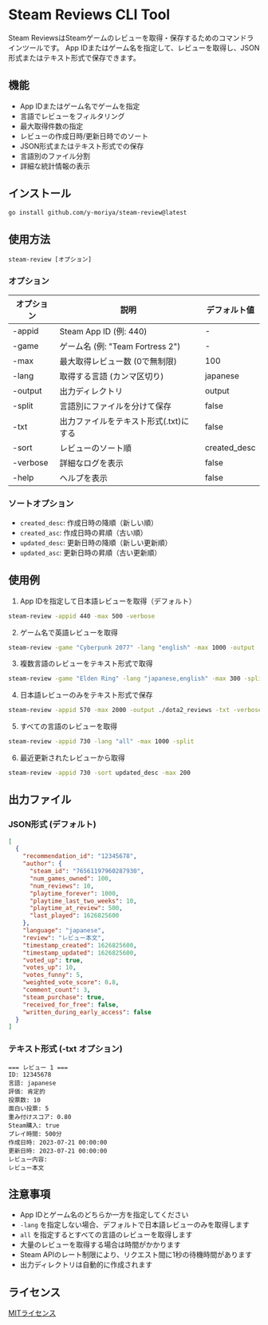 # Steam Reviews CLI Tool

Steam ReviewsはSteamゲームのレビューを取得・保存するためのコマンドラインツールです。
App IDまたはゲーム名を指定して、レビューを取得し、JSON形式またはテキスト形式で保存できます。

## 機能

- App IDまたはゲーム名でゲームを指定
- 言語でレビューをフィルタリング
- 最大取得件数の指定
- レビューの作成日時/更新日時でのソート
- JSON形式またはテキスト形式での保存
- 言語別のファイル分割
- 詳細な統計情報の表示

## インストール

```bash
go install github.com/y-moriya/steam-review@latest
```

## 使用方法

```
steam-review [オプション]
```

### オプション

| オプション | 説明 | デフォルト値 |
|------------|------|--------------|
| -appid     | Steam App ID (例: 440) | - |
| -game      | ゲーム名 (例: "Team Fortress 2") | - |
| -max       | 最大取得レビュー数 (0で無制限) | 100 |
| -lang      | 取得する言語 (カンマ区切り) | japanese |
| -output    | 出力ディレクトリ | output |
| -split     | 言語別にファイルを分けて保存 | false |
| -txt       | 出力ファイルをテキスト形式(.txt)にする | false |
| -sort      | レビューのソート順 | created_desc |
| -verbose   | 詳細なログを表示 | false |
| -help      | ヘルプを表示 | false |

### ソートオプション

- `created_desc`: 作成日時の降順（新しい順）
- `created_asc`: 作成日時の昇順（古い順）
- `updated_desc`: 更新日時の降順（新しい更新順）
- `updated_asc`: 更新日時の昇順（古い更新順）

## 使用例

1. App IDを指定して日本語レビューを取得（デフォルト）
```bash
steam-review -appid 440 -max 500 -verbose
```

2. ゲーム名で英語レビューを取得
```bash
steam-review -game "Cyberpunk 2077" -lang "english" -max 1000 -output ./reviews
```

3. 複数言語のレビューをテキスト形式で取得
```bash
steam-review -game "Elden Ring" -lang "japanese,english" -max 300 -split -txt
```

4. 日本語レビューのみをテキスト形式で保存
```bash
steam-review -appid 570 -max 2000 -output ./dota2_reviews -txt -verbose
```

5. すべての言語のレビューを取得
```bash
steam-review -appid 730 -lang "all" -max 1000 -split
```

6. 最近更新されたレビューから取得
```bash
steam-review -appid 730 -sort updated_desc -max 200
```

## 出力ファイル

### JSON形式 (デフォルト)

```json
[
  {
    "recommendation_id": "12345678",
    "author": {
      "steam_id": "76561197960287930",
      "num_games_owned": 100,
      "num_reviews": 10,
      "playtime_forever": 1000,
      "playtime_last_two_weeks": 10,
      "playtime_at_review": 500,
      "last_played": 1626825600
    },
    "language": "japanese",
    "review": "レビュー本文",
    "timestamp_created": 1626825600,
    "timestamp_updated": 1626825600,
    "voted_up": true,
    "votes_up": 10,
    "votes_funny": 5,
    "weighted_vote_score": 0.8,
    "comment_count": 3,
    "steam_purchase": true,
    "received_for_free": false,
    "written_during_early_access": false
  }
]
```

### テキスト形式 (-txt オプション)

```
=== レビュー 1 ===
ID: 12345678
言語: japanese
評価: 肯定的
投票数: 10
面白い投票: 5
重み付けスコア: 0.80
Steam購入: true
プレイ時間: 500分
作成日時: 2023-07-21 00:00:00
更新日時: 2023-07-21 00:00:00
レビュー内容:
レビュー本文
```

## 注意事項

- App IDとゲーム名のどちらか一方を指定してください
- `-lang` を指定しない場合、デフォルトで日本語レビューのみを取得します
- `all` を指定するとすべての言語のレビューを取得します
- 大量のレビューを取得する場合は時間がかかります
- Steam APIのレート制限により、リクエスト間に1秒の待機時間があります
- 出力ディレクトリは自動的に作成されます

## ライセンス

[MITライセンス](LICENSE)
